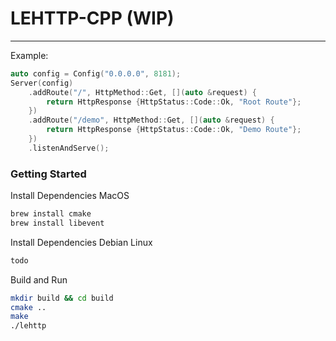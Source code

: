 # LEHTTP-CPP (WIP)

----------------

Example:
```cpp
auto config = Config("0.0.0.0", 8181);
Server(config)
    .addRoute("/", HttpMethod::Get, [](auto &request) {
        return HttpResponse {HttpStatus::Code::Ok, "Root Route"};
    })
    .addRoute("/demo", HttpMethod::Get, [](auto &request) {
        return HttpResponse {HttpStatus::Code::Ok, "Demo Route"};
    })
    .listenAndServe();
```

### Getting Started

Install Dependencies MacOS
```bash
brew install cmake
brew install libevent
```

Install Dependencies Debian Linux
```bash
todo
```

Build and Run
```bash
mkdir build && cd build
cmake ..
make
./lehttp
```


